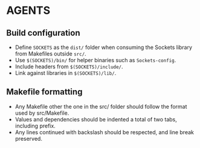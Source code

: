 # AGENTS

## Build configuration
- Define `SOCKETS` as the `dist/` folder when consuming the Sockets library from Makefiles outside `src/`.
- Use `$(SOCKETS)/bin/` for helper binaries such as `Sockets-config`.
- Include headers from `$(SOCKETS)/include/`.
- Link against libraries in `$(SOCKETS)/lib/`.

## Makefile formatting
- Any Makefile other the one in the src/ folder should follow the format used by src/Makefile.
- Values and dependencies should be indented a total of two tabs, including prefix.
- Any lines continued with backslash should be respected, and line break preserved.
